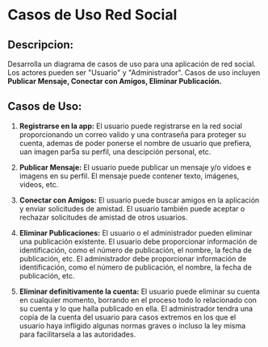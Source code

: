 # Casos de Uso Red Social

## Descripcion:
Desarrolla un diagrama de casos de uso para una aplicación de red social. Los actores pueden ser "Usuario" y "Administrador". Casos de uso incluyen **Publicar Mensaje, Conectar con Amigos, Eliminar Publicación.**

## Casos de Uso:
1. **Registrarse en la app:** El usuario puede registrarse en la red social proporcionando un correo valido y una contraseña para proteger su cuenta, ademas de poder ponerse el nombre de usuario que prefiera, uan imagen par5a su perfil, una descipción personal, etc.

2. **Publicar Mensaje:** El usuario puede publicar un mensaje y/o vidoes e imagens en su perfil. El mensaje puede contener texto, imágenes, videos, etc.

3. **Conectar con Amigos:** El usuario puede buscar amigos en la aplicación y enviar solicitudes de amistad. El usuario también puede aceptar o rechazar solicitudes de amistad de otros usuarios.

4. **Eliminar Publicaciones:** El usuario o el administrador pueden eliminar una publicación existente. El usuario debe proporcionar información de identificación, como el número de publicación, el nombre, la fecha de publicación, etc. El administrador debe proporcionar información de identificación, como el número de publicación, el nombre, la fecha de publicación, etc.

5. **Eliminar definitivamente la cuenta:** El usuario puede eliminar su cuenta en cualquier momento, borrando en el proceso todo lo relacionado con su cuenta y lo que halla publicado en ella. El administrador tendra una copia de la cuenta del usuario para casos extremos en los que el usuario haya infligido algunas normas graves o incluso la ley misma para facilitarsela a las autoridades.